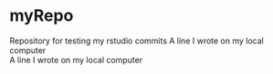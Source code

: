 # myRepo
Repository for testing my rstudio commits
A line I wrote on my local computer  
A line I wrote on my local computer  
